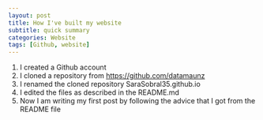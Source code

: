 ```yaml
---
layout: post
title: How I've built my website
subtitle: quick summary
categories: Website
tags: [Github, website]
---
```


1. I created a Github account
2. I cloned a repository from https://github.com/datamaunz
3. I renamed the cloned repository SaraSobral35.github.io
4. I edited the files as described in the README.md
5. Now I am writing my first post by following the advice that I got from the README file
